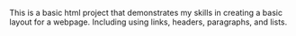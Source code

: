 This is a basic html project that demonstrates my skills in creating a basic layout for a webpage. Including using links, headers, paragraphs, and lists.